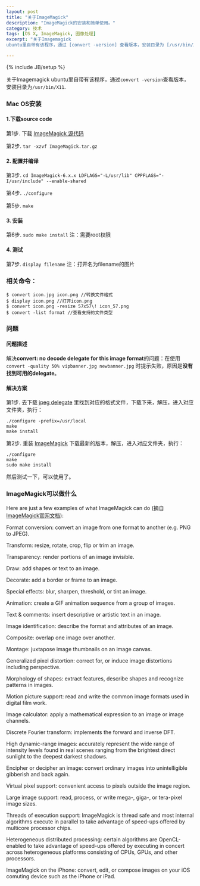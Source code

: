 ```yaml
---
layout: post
title: "关于ImageMagick"
description: "ImageMagick的安装和简单使用。"
category: 技术
tags: [OS X, ImageMagick, 图像处理]
excerpt: "关于Imagemagick
ubuntu里自带有该程序，通过 [convert -version] 查看版本，安装目录为 [/usr/bin/X11] ."

---
```

{% include JB/setup %}

关于Imagemagick
ubuntu里自带有该程序，通过`convert -version`查看版本，安装目录为`/usr/bin/X11`.

### Mac OS安装

#### 1.下载source code

第1步. 下载 [ImageMagick 源代码](http://www.imagemagick.com.cn/download.html)

第2步. `tar -xzvf ImageMagick.tar.gz`

#### 2. 配置并编译

第3步. `cd ImageMagick-6.x.x LDFLAGS="-L/usr/lib" CPPFLAGS="-I/usr/include" --enable-shared`

第4步. `./configure`

第5步. `make`

#### 3. 安装

第6步. `sudo make install`   注：需要root权限

#### 4. 测试

第7步. `display filename`  注：打开名为filename的图片

### 相关命令：

	$ convert icon.jpg icon.png //转换文件格式
	$ display icon.png //打开icon.png
	$ convert icon.png -resize 57x57\! icon_57.png
	$ convert -list format //查看支持的文件类型

### 问题

#### 问题描述

解决**convert: no decode delegate for this image format**的问题：在使用 `convert -quality 50% vipbanner.jpg newbanner.jpg` 时提示失败，原因是**没有找到可用的delegate**。

#### 解决方案

第1步. 去下载 [jpeg delegate](http://www.imagemagick.org/download/delegates/)
 里找到对应的格式文件，下载下来，解压，进入对应文件夹，执行：

	./configure -prefix=/usr/local
	make
	make install

第2步. 重装 [ImageMagick](http://www.imagemagick.org/download/) 下载最新的版本，解压，进入对应文件夹，执行：

	./configure
	make
	sudo make install 

然后测试一下，可以使用了。

### ImageMagick可以做什么

Here are just a few examples of what ImageMagick can do (摘自[ImageMagick官网文档](http://www.imagemagick.org/script/index.php)):

Format conversion: convert an image from one format to another (e.g. PNG to JPEG).

Transform: resize, rotate, crop, flip or trim an image.

Transparency: render portions of an image invisible.

Draw: add shapes or text to an image.

Decorate: add a border or frame to an image.

Special effects: blur, sharpen, threshold, or tint an image.

Animation: create a GIF animation sequence from a group of images.

Text & comments: insert descriptive or artistic text in an image.

Image identification: describe the format and attributes of an image.

Composite: overlap one image over another.

Montage: juxtapose image thumbnails on an image canvas.

Generalized pixel distortion: correct for, or induce image distortions including perspective.

Morphology of shapes: extract features, describe shapes and recognize patterns in images.

Motion picture support: read and write the common image formats used in digital film work.

Image calculator: apply a mathematical expression to an image or image channels.

Discrete Fourier transform: implements the forward and inverse DFT.

High dynamic-range images: accurately represent the wide range of intensity levels found in real scenes ranging from the brightest direct sunlight to the deepest darkest shadows.

Encipher or decipher an image: convert ordinary images into unintelligible gibberish and back again.

Virtual pixel support: convenient access to pixels outside the image region.

Large image support: read, process, or write mega-, giga-, or tera-pixel image sizes.

Threads of execution support: ImageMagick is thread safe and most internal algorithms execute in parallel to take advantage of speed-ups offered by multicore processor chips.

Heterogeneous distributed processing: certain algorithms are OpenCL-enabled to take advantage of speed-ups offered by executing in concert across heterogeneous platforms consisting of CPUs, GPUs, and other processors.

ImageMagick on the iPhone: convert, edit, or compose images on your iOS comuting device such as the iPhone or iPad.